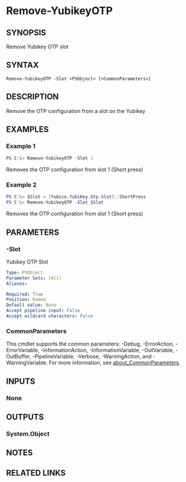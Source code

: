 ﻿---
external help file: powershellYK.dll-Help.xml
Module Name: powershellYK
online version:
schema: 2.0.0
---

# Remove-YubikeyOTP

## SYNOPSIS
Remove Yubikey OTP slot

## SYNTAX

```
Remove-YubikeyOTP -Slot <PSObject> [<CommonParameters>]
```

## DESCRIPTION
Remove the OTP configuration from a slot on the Yubikey

## EXAMPLES

### Example 1
```powershell
PS C:\> Remove-YubikeyOTP -Slot 1
```

Removes the OTP configuration from slot 1 (Short press)

### Example 2
```powershell
PS C:\> $Slot = [Yubico.YubiKey.Otp.Slot]::ShortPress
PS C:\> Remove-YubikeyOTP -Slot $Slot
```

Removes the OTP configuration from slot 1 (Short press)

## PARAMETERS

### -Slot
Yubikey OTP Slot

```yaml
Type: PSObject
Parameter Sets: (All)
Aliases:

Required: True
Position: Named
Default value: None
Accept pipeline input: False
Accept wildcard characters: False
```

### CommonParameters
This cmdlet supports the common parameters: -Debug, -ErrorAction, -ErrorVariable, -InformationAction, -InformationVariable, -OutVariable, -OutBuffer, -PipelineVariable, -Verbose, -WarningAction, and -WarningVariable. For more information, see [about_CommonParameters](http://go.microsoft.com/fwlink/?LinkID=113216).

## INPUTS

### None

## OUTPUTS

### System.Object
## NOTES

## RELATED LINKS
